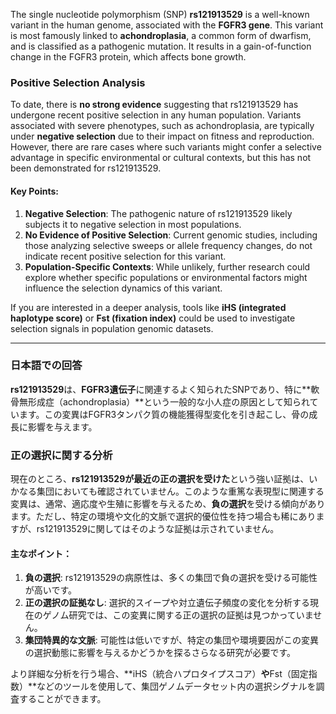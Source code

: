 The single nucleotide polymorphism (SNP) **rs121913529** is a well-known variant in the human genome, associated with the **FGFR3 gene**. This variant is most famously linked to **achondroplasia**, a common form of dwarfism, and is classified as a pathogenic mutation. It results in a gain-of-function change in the FGFR3 protein, which affects bone growth.

### Positive Selection Analysis
To date, there is **no strong evidence** suggesting that rs121913529 has undergone recent positive selection in any human population. Variants associated with severe phenotypes, such as achondroplasia, are typically under **negative selection** due to their impact on fitness and reproduction. However, there are rare cases where such variants might confer a selective advantage in specific environmental or cultural contexts, but this has not been demonstrated for rs121913529.

#### Key Points:
1. **Negative Selection**: The pathogenic nature of rs121913529 likely subjects it to negative selection in most populations.
2. **No Evidence of Positive Selection**: Current genomic studies, including those analyzing selective sweeps or allele frequency changes, do not indicate recent positive selection for this variant.
3. **Population-Specific Contexts**: While unlikely, further research could explore whether specific populations or environmental factors might influence the selection dynamics of this variant.

If you are interested in a deeper analysis, tools like **iHS (integrated haplotype score)** or **Fst (fixation index)** could be used to investigate selection signals in population genomic datasets.

---

### 日本語での回答
**rs121913529**は、**FGFR3遺伝子**に関連するよく知られたSNPであり、特に**軟骨無形成症（achondroplasia）**という一般的な小人症の原因として知られています。この変異はFGFR3タンパク質の機能獲得型変化を引き起こし、骨の成長に影響を与えます。

### 正の選択に関する分析
現在のところ、**rs121913529が最近の正の選択を受けた**という強い証拠は、いかなる集団においても確認されていません。このような重篤な表現型に関連する変異は、通常、適応度や生殖に影響を与えるため、**負の選択**を受ける傾向があります。ただし、特定の環境や文化的文脈で選択的優位性を持つ場合も稀にありますが、rs121913529に関してはそのような証拠は示されていません。

#### 主なポイント：
1. **負の選択**: rs121913529の病原性は、多くの集団で負の選択を受ける可能性が高いです。
2. **正の選択の証拠なし**: 選択的スイープや対立遺伝子頻度の変化を分析する現在のゲノム研究では、この変異に関する正の選択の証拠は見つかっていません。
3. **集団特異的な文脈**: 可能性は低いですが、特定の集団や環境要因がこの変異の選択動態に影響を与えるかどうかを探るさらなる研究が必要です。

より詳細な分析を行う場合、**iHS（統合ハプロタイプスコア）**や**Fst（固定指数）**などのツールを使用して、集団ゲノムデータセット内の選択シグナルを調査することができます。